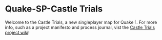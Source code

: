# Quake-SP-Castle Trials
 
Welcome to the Castle Trials, a new singleplayer map for Quake 1. For more info, such as a project manifesto and process journal, vist the [Castle Trials project wiki](https://github.com/SyFySkyE/Quake-SP-E1/wiki)!
